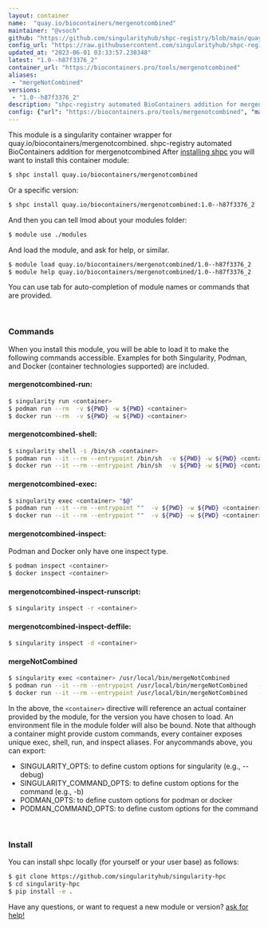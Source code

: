 ```yaml
---
layout: container
name:  "quay.io/biocontainers/mergenotcombined"
maintainer: "@vsoch"
github: "https://github.com/singularityhub/shpc-registry/blob/main/quay.io/biocontainers/mergenotcombined/container.yaml"
config_url: "https://raw.githubusercontent.com/singularityhub/shpc-registry/main/quay.io/biocontainers/mergenotcombined/container.yaml"
updated_at: "2023-06-01 03:33:57.230348"
latest: "1.0--h87f3376_2"
container_url: "https://biocontainers.pro/tools/mergenotcombined"
aliases:
 - "mergeNotCombined"
versions:
 - "1.0--h87f3376_2"
description: "shpc-registry automated BioContainers addition for mergenotcombined"
config: {"url": "https://biocontainers.pro/tools/mergenotcombined", "maintainer": "@vsoch", "description": "shpc-registry automated BioContainers addition for mergenotcombined", "latest": {"1.0--h87f3376_2": "sha256:db3e59a02f099381846ddd92659d9a408fb75e301f1b3c8ee3d6061092915582"}, "tags": {"1.0--h87f3376_2": "sha256:db3e59a02f099381846ddd92659d9a408fb75e301f1b3c8ee3d6061092915582"}, "docker": "quay.io/biocontainers/mergenotcombined", "aliases": {"mergeNotCombined": "/usr/local/bin/mergeNotCombined"}}
---
```


This module is a singularity container wrapper for quay.io/biocontainers/mergenotcombined.
shpc-registry automated BioContainers addition for mergenotcombined
After [installing shpc](#install) you will want to install this container module:


```bash
$ shpc install quay.io/biocontainers/mergenotcombined
```

Or a specific version:

```bash
$ shpc install quay.io/biocontainers/mergenotcombined:1.0--h87f3376_2
```

And then you can tell lmod about your modules folder:

```bash
$ module use ./modules
```

And load the module, and ask for help, or similar.

```bash
$ module load quay.io/biocontainers/mergenotcombined/1.0--h87f3376_2
$ module help quay.io/biocontainers/mergenotcombined/1.0--h87f3376_2
```

You can use tab for auto-completion of module names or commands that are provided.

<br>

### Commands

When you install this module, you will be able to load it to make the following commands accessible.
Examples for both Singularity, Podman, and Docker (container technologies supported) are included.

#### mergenotcombined-run:

```bash
$ singularity run <container>
$ podman run --rm  -v ${PWD} -w ${PWD} <container>
$ docker run --rm  -v ${PWD} -w ${PWD} <container>
```

#### mergenotcombined-shell:

```bash
$ singularity shell -s /bin/sh <container>
$ podman run --it --rm --entrypoint /bin/sh  -v ${PWD} -w ${PWD} <container>
$ docker run --it --rm --entrypoint /bin/sh  -v ${PWD} -w ${PWD} <container>
```

#### mergenotcombined-exec:

```bash
$ singularity exec <container> "$@"
$ podman run --it --rm --entrypoint ""  -v ${PWD} -w ${PWD} <container> "$@"
$ docker run --it --rm --entrypoint ""  -v ${PWD} -w ${PWD} <container> "$@"
```

#### mergenotcombined-inspect:

Podman and Docker only have one inspect type.

```bash
$ podman inspect <container>
$ docker inspect <container>
```

#### mergenotcombined-inspect-runscript:

```bash
$ singularity inspect -r <container>
```

#### mergenotcombined-inspect-deffile:

```bash
$ singularity inspect -d <container>
```


#### mergeNotCombined

```bash
$ singularity exec <container> /usr/local/bin/mergeNotCombined
$ podman run --it --rm --entrypoint /usr/local/bin/mergeNotCombined   -v ${PWD} -w ${PWD} <container> -c " $@"
$ docker run --it --rm --entrypoint /usr/local/bin/mergeNotCombined   -v ${PWD} -w ${PWD} <container> -c " $@"
```



In the above, the `<container>` directive will reference an actual container provided
by the module, for the version you have chosen to load. An environment file in the
module folder will also be bound. Note that although a container
might provide custom commands, every container exposes unique exec, shell, run, and
inspect aliases. For anycommands above, you can export:

 - SINGULARITY_OPTS: to define custom options for singularity (e.g., --debug)
 - SINGULARITY_COMMAND_OPTS: to define custom options for the command (e.g., -b)
 - PODMAN_OPTS: to define custom options for podman or docker
 - PODMAN_COMMAND_OPTS: to define custom options for the command

<br>

### Install

You can install shpc locally (for yourself or your user base) as follows:

```bash
$ git clone https://github.com/singularityhub/singularity-hpc
$ cd singularity-hpc
$ pip install -e .
```

Have any questions, or want to request a new module or version? [ask for help!](https://github.com/singularityhub/singularity-hpc/issues)